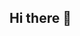 ## Hi there 👋

<!--
**iamkrishna8/iamkrishna8** is a ✨ _special_ ✨ repository because its `README.md` (this file) appears on your GitHub profile.

Here are some ideas to get you started:
<h1 align="center">Hi <img src="https://media.giphy.com/media/hvRJCLFzcasrR4ia7z/giphy.gif" width="35">, I'm SAI KRIHNA CHENCHUBOINA</h1>
<h3 align="center">Aspiring MERN Stack Developer from India 🇮🇳</h3>

<p align="center">
  <img src="https://readme-typing-svg.herokuapp.com?font=Fira+Code&size=22&pause=1000&center=true&vCenter=true&width=500&lines=Learning+MERN+Stack;Building+Full-Stack+Projects;Open+to+Internships+%26+Collaboration" alt="Typing SVG" />
</p>

---

## 🚀 Learning Path  
- 🌱 Currently learning: **MongoDB, Express.js, React, Node.js**  
- 🧠 Strengths: HTML, CSS, JavaScript  
- 🎯 Goal: Become a **Frontend-focused MERN Developer**  
- 💡 Exploring: UI/UX Design, Hosting, API Integration  

---

## 🧰 Tools & Technologies  
<p align="center">
  <img src="https://img.shields.io/badge/MongoDB-4EA94B?style=for-the-badge&logo=mongodb&logoColor=white" />
  <img src="https://img.shields.io/badge/Express.js-000000?style=for-the-badge&logo=express&logoColor=white" />
  <img src="https://img.shields.io/badge/React-20232A?style=for-the-badge&logo=react&logoColor=61DAFB" />
  <img src="https://img.shields.io/badge/Node.js-339933?style=for-the-badge&logo=nodedotjs&logoColor=white" />
  <img src="https://img.shields.io/badge/JavaScript-F7DF1E?style=for-the-badge&logo=javascript&logoColor=black" />
  <img src="https://img.shields.io/badge/Git-F05032?style=for-the-badge&logo=git&logoColor=white" />
</p>

---

## 📈 GitHub Stats  
<p align="center">
  <img src="https://github-readme-stats.vercel.app/api?username=iamkrishna8&show_icons=true&theme=tokyonight" height="180px" />
  <img src="https://github-readme-stats.vercel.app/api/top-langs/?username=iamkrishna8&layout=compact&theme=tokyonight" height="180px" />
</p>

---

## 🌐 Connect with Me  
<p align="center">
  <a href="https://www.linkedin.com/in/chenchuboina-saikrishna-6aa138299" target="_blank">
    <img src="https://img.shields.io/badge/-LinkedIn-0A66C2?style=for-the-badge&logo=linkedin&logoColor=white" />
  </a>
  <a href="mailto:krishnachenchuboina@gmail.com" target="_blank">
    <img src="https://img.shields.io/badge/-Gmail-EA4335?style=for-the-badge&logo=gmail&logoColor=white" />
  </a>
</p>

---

## ⚡ Fun Fact  
🕹️ I love building UIs at night 🌙 and learning new tech through real projects!  

---

## 📊 Visitors
<p align="center">
  <img src="https://komarev.com/ghpvc/?username=krishna123&label=Profile%20Views&color=brightgreen&style=flat" />
</p>

- 🔭 I’m currently working on ...
- 🌱 I’m currently learning ...
- 👯 I’m looking to collaborate on ...
- 🤔 I’m looking for help with ...
- 💬 Ask me about ...
- 📫 How to reach me: ...
- 😄 Pronouns: ...
- ⚡ Fun fact: ...
-->
